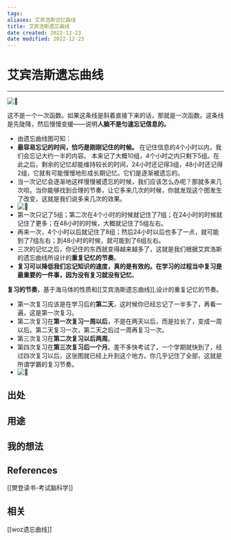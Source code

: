 ```yaml
---
tags: 
aliases: 艾宾浩斯记忆曲线
title: 艾宾浩斯遗忘曲线
date created: 2022-12-23
date modified: 2022-12-23
---
```


# 艾宾浩斯遗忘曲线

---
![🔗](https://cdn-ali-images.dushu365.com/1620874951447aa62fb8bf03c12f569e59b4993990s0b25m)

这不是一个一次函数。如果这条线是斜着直接下来的话，那就是一次函数。这条线是先陡降，然后慢慢变缓——说明**人脑不是匀速忘记信息的。**

- 由遗忘曲线图可知：
- **最容易忘记的时间，恰巧是刚刚记住的时候。** 在记住信息的4个小时以内，我们会忘记大约一半的内容。 本来记了大概10组，4个小时之内只剩下5组。在此之后，剩余的记忆却能维持较长的时间，24小时还记得3组，48小时还记得2组，它就有可能慢慢地形成长期记忆。它们是逐渐被遗忘的。
- 当一次记忆会逐渐地这样慢慢被遗忘的时候，我们应该怎么办呢？那就多来几次呗。当你能够找到合理的节奏，让它多来几次的时候，你就发现这个图发生了改变，这就是我们说多来几次的效果。
-  ![🔗](https://cdn-ali-images.dushu365.com/16208749866fb8730acde9f4fe218a4510344b3d0b009tf7)
-  第一次只记了5组；第二次在4个小时的时候就记住了7组；在24小时的时候就记住了更多；在48小时的时候，大概就记住了5组左右。
-  再来一次，4个小时以后就记住了8组；然后24小时以后也多了一点，就可能到了7组左右；到48小时的时候，就可能到了6组左右。
-  三次的记忆之后，你记住的东西就变得越来越多了，这就是我们根据艾宾浩斯的遗忘曲线所设计的**重复记忆的节奏**。
- **复习可以降低我们忘记知识的速度，真的是有效的。在学习的过程当中复习是最重要的一件事，因为没有复习就没有记忆**。

**复习的节奏**，基于海马体的性质和[[艾宾浩斯遗忘曲线]],设计的重复记忆的节奏。  
- 第一次复习应该是在学习后的**第二天**，这时候你已经忘记了一半多了，再看一遍，这是第一次复习。
- 第二次复习在**第一次复习一周以后**，不是在两天以后，而是拉长了，变成一周以后。第二天复习一次，第二天之后过一周再复习一次。
- 第三次复习在**第二次复习以后两周**。
- 第四次复习在**第三次复习后一个月**。差不多快考试了，一个学期就快到了，经过四次复习以后，这张图就已经上升到这个地方。你几乎记住了全部，这就是所谓学霸的复习节奏。
- ![🔗](https://cdn-ali-images.dushu365.com/1620875044b0b94642c1cc3afb1c017f20a9d548c0mtzz5m)

## 出处



## 用途




## 我的想法



## References

[[樊登读书-考试脑科学]]

## 相关

[[woz遗忘曲线]]